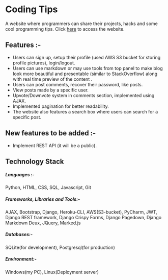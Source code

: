# Coding Tips
A website where programmers can share their projects, hacks and some cool programming tips. 
Click [here](https://codingtips.herokuapp.com/) to access the website.

## Features :-
 * Users can sign up, setup their profile (used AWS S3 bucket for storing profile pictures), login/logout.
 * Users can use markdown or may use tools from top panel to make blog look more beautiful and presentable 
 (similar to StackOverflow) along with real time preview of the content .
 * Users can post comments, recover their password, like posts.
 * View posts made by a specific user. 
 * Upvote/Downvote system in comments section, implemented using AJAX.
 * Implemented pagination for better readability.
 * The website also features a search box where users can search for a specific post.

## New features to be added :-
 * Implement REST API (it will be a public).

## Technology Stack
##### Languages :-
Python, HTML, CSS, SQL, Javascript, Git

##### Frameworks, Libraries and Tools:-
AJAX, Bootstrap, Django, Heroku-CLI, AWS(S3-bucket), PyCharm, JWT, Django REST framework, Django Crispy Forms, 
Django Pagedown, Django Markdown Deux, JQuery, Marked.js

##### Databases:-
SQLite(for development), Postgresql(for production)

##### Environment:-
Windows(my PC), Linux(Deployment server)
